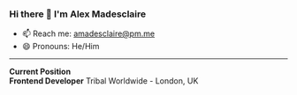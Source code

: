 ### Hi there 👋 I'm Alex Madesclaire


- 📫 Reach me: amadesclaire@pm.me 
- 😄 Pronouns: He/Him

<hr/>
<b>Current Position</b>
<br/>
<b>Frontend Developer</b>
Tribal Worldwide - London, UK
<!--
- 🌱 Learning: React, Django, AWS 
- 🔭 Working On ../
- 👯 I’m looking to collaborate on ...
- 💬 Ask me about ...
- 🤔 I’m looking for help with ...
- ⚡ Fun fact: ... 

-->


